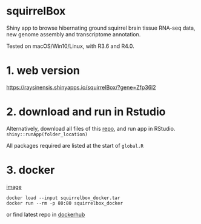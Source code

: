 # squirrelBox
Shiny app to browse hibernating ground squirrel brain tissue RNA-seq data, new genome assembly and transcriptome annotation.

Tested on macOS/Win10/Linux, with R3.6 and R4.0.

# 1. web version
https://raysinensis.shinyapps.io/squirrelBox/?gene=Zfp36l2

# 2. download and run in Rstudio
Alternatively, download all files of this [repo](https://github.com/rnabioco/squirrelbox/archive/master.zip), and run app in RStudio.
`shiny::runApp(folder_location)`

All packages required are listed at the start of `global.R`

# 3. docker
[image](https://squirrelbox.s3-us-west-2.amazonaws.com/squirrelbox_docker.tar)
```
docker load --input squirrelbox_docker.tar
docker run --rm -p 80:80 squirrelbox_docker
```
or find latest repo in [dockerhub](https://hub.docker.com/r/raysinensis/squirrelbox)